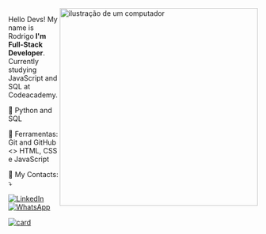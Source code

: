 <img src="https://raw.githubusercontent.com/MicaelliMedeiros/micaellimedeiros/master/image/computer-illustration.png" alt="ilustração de um computador" min-width="400px" max-width="400px" width="400px" align="right">

<p align="left"> 
  Hello Devs! My name is Rodrigo<strong> I'm Full-Stack Developer</strong>.<br>
  Currently studying JavaScript and SQL at Codeacademy.
</p>

<p align="left">
  🦄 Python and SQL
</p>

<p align="left">
  💼 Ferramentas: Git and GitHub<br>
  <> HTML, CSS e JavaScript
</p>

<p align="left">
  💌 My Contacts: ⤵️
</p>

<p align="left">
  <a href="https://www.linkedin.com/in/rodrigo-adriano-kreusch-239ab8213/" title="LinkedIn">
  <img src="https://img.shields.io/badge/-Linkedin-0e76a8?style=flat-square&logo=Linkedin&logoColor=white&link=LINK-DO-SEU-LINKEDIN" alt="LinkedIn"/></a>
  <a href="https://w.app/ZRhnEF" title="WhatsApp">
  <img src="https://img.shields.io/badge/-WhatsApp-25d366?style=flat-square&labelColor=25d366&logo=whatsapp&logoColor=white&link=API-DO-SEU-WHATSAPP" alt="WhatsApp"/></a>
</p>

[![card](https://github-readme-stats.vercel.app/api?username=meepyss&theme=radical&show_icons=true)](https://github.com/anuraghazra/github-readme-stats)


          
